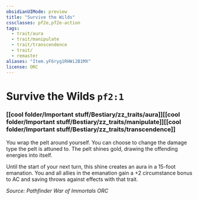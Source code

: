 ```yaml
---
obsidianUIMode: preview
title: "Survive the Wilds"
cssclasses: pf2e,pf2e-action
tags:
  - trait/aura
  - trait/manipulate
  - trait/transcendence
  - trait/
  - remaster
aliases: "Item.yF6ryg1RHWi2B1MX"
license: ORC
---
```

# Survive the Wilds `pf2:1`

### [[cool folder/Important stuff/Bestiary/zz_traits/aura]][[cool folder/Important stuff/Bestiary/zz_traits/manipulate]][[cool folder/Important stuff/Bestiary/zz_traits/transcendence]]






You wrap the pelt around yourself. You can choose to change the damage type the pelt is attuned to. The pelt shines gold, drawing the offending energies into itself.

Until the start of your next turn, this shine creates an aura in a 15-foot emanation. You and all allies in the emanation gain a +2 circumstance bonus to AC and saving throws against effects with that trait.

*Source: Pathfinder War of Immortals*
*ORC*